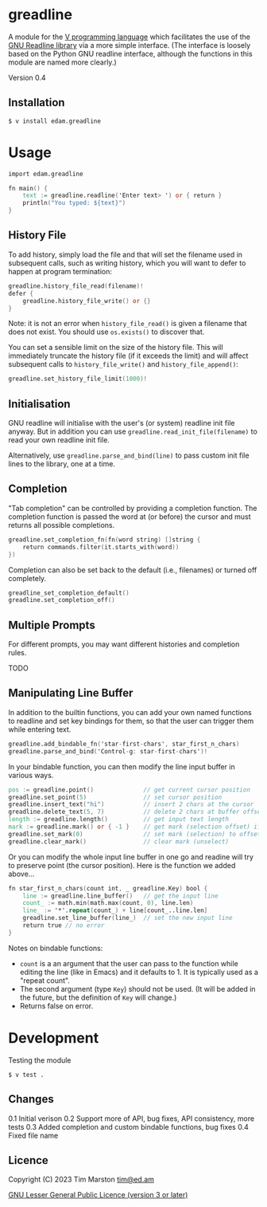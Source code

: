 greadline
=========

A module for the [V programming language] which facilitates the use of the
[GNU Readline library] via a more simple interface.  (The interface is loosely
based on the Python GNU readline interface, although the functions in this
module are named more clearly.)

Version 0.4

Installation
------------

``` Shell
$ v install edam.greadline
```

Usage
=====

``` V
import edam.greadline

fn main() {
	text := greadline.readline('Enter text> ') or { return }
	println("You typed: ${text}")
}
```

History File
------------

To add history, simply load the file and that will set the filename used in
subsequent calls, such as writing history, which you will want to defer to
happen at program termination:

``` V
greadline.history_file_read(filename)!
defer {
	greadline.history_file_write() or {}
}
```

Note: it is not an error when `history_file_read()` is given a filename that
does not exist.  You should use `os.exists()` to discover that.

You can set a sensible limit on the size of the history file.  This will
immediately truncate the history file (if it exceeds the limit) and will affect
subsequent calls to `history_file_write()` and `history_file_append()`:

``` V
greadline.set_history_file_limit(1000)!
```

Initialisation
--------------

GNU readline will initialise with the user's (or system) readline init file
anyway.  But in addition you can use `greadline.read_init_file(filename)` to
read your own readline init file.

Alternatively, use `greadline.parse_and_bind(line)` to pass custom init file
lines to the library, one at a time.

Completion
----------

"Tab completion" can be controlled by providing a completion function.  The
completion function is passed the word at (or before) the cursor and must
returns all possible completions.

``` V
greadline.set_completion_fn(fn(word string) []string {
	return commands.filter(it.starts_with(word))
})
```

Completion can also be set back to the default (i.e., filenames) or turned off
completely.

``` V
greadline_set_completion_default()
greadline.set_completion_off()
```

Multiple Prompts
----------------

For different prompts, you may want different histories and completion rules.

TODO

Manipulating Line Buffer
------------------------

In addition to the builtin functions, you can add your own named functions to
readline and set key bindings for them, so that the user can trigger them while
entering text.

``` V
greadline.add_bindable_fn('star-first-chars', star_first_n_chars)
greadline.parse_and_bind('Control-g: star-first-chars')!
```

In your bindable function, you can then modify the line input buffer in various
ways.

``` V
pos := greadline.point()              // get current cursor position
greadline.set_point(5)                // set cursor position
greadline.insert_text("hi")           // insert 2 chars at the cursor
greadline.delete_text(5, 7)           // delete 2 chars at buffer offset 5
length := greadline.length()          // get input text length
mark := greadline.mark() or { -1 }    // get mark (selection offset) if set
greadline.set_mark(0)                 // set mark (selection) to offset 0
greadline.clear_mark()                // clear mark (unselect)
```

Or you can modify the whole input line buffer in one go and readine will try to
preserve point (the cursor position).  Here is the function we added above...

``` V
fn star_first_n_chars(count int, _ greadline.Key) bool {
	line := greadline.line_buffer()   // get the input line
	count_ := math.min(math.max(count, 0), line.len)
	line_ := '*'.repeat(count_) + line[count_..line.len]
	greadline.set_line_buffer(line_)  // set the new input line
	return true // no error
}
```

Notes on bindable functions:
* `count` is a an argument that the user can pass to the function while editing
  the line (like in Emacs) and it defaults to 1.  It is typically used as a
  "repeat count".
* The second argument (type `Key`) should not be used. (It will be added in the
  future, but the definition of `Key` will change.)
* Returns false on error.

Development
===========

Testing the module

``` shell
$ v test .
```

Changes
-------

0.1 Initial verison
0.2 Support more of API, bug fixes, API consistency, more tests
0.3 Added completion and custom bindable functions, bug fixes
0.4 Fixed file name

Licence
-------

Copyright (C) 2023 Tim Marston <tim@ed.am>

[GNU Lesser General Public Licence (version 3 or later)](../master/LICENCE)



[V programming language]: http://vlang.io
[GNU Readline library]: https://tiswww.case.edu/php/chet/readline/rltop.html
